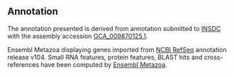 **Annotation**
----------

The annotation presented is derived from annotation submitted to
[INSDC](http://www.insdc.org) with the assembly accession [GCA\_009870125.1](http://www.ebi.ac.uk/ena/data/view/GCA_009870125.1).

Ensembl Metazoa displaying genes imported from [NCBI RefSeq](https://www.ncbi.nlm.nih.gov/genome/annotation_euk/Drosophila_pseudoobscura/104) annotation release v104.
Small RNA features, protein features, BLAST hits and cross-references have been
computed by [Ensembl Metazoa](https://metazoa.ensembl.org/info/genome/annotation/index.html).

